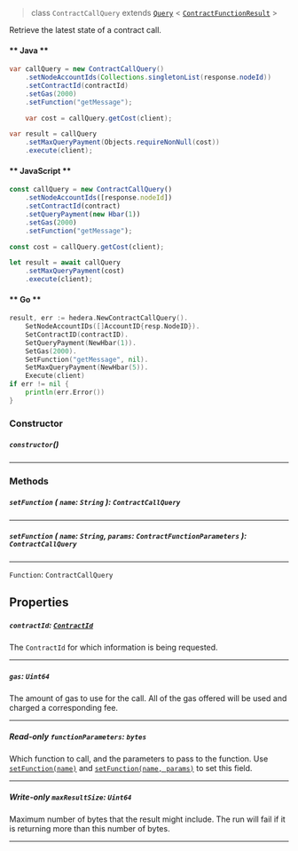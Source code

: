 > class `ContractCallQuery` extends [`Query`](reference/core/Query.md) < [`ContractFunctionResult`](reference/contract/ContractFunctionResult.md) >

Retrieve the latest state of a contract call.

<!-- tabs:start -->

#### ** Java **

```java
var callQuery = new ContractCallQuery()
    .setNodeAccountIds(Collections.singletonList(response.nodeId))
    .setContractId(contractId)
    .setGas(2000)
    .setFunction("getMessage");

    var cost = callQuery.getCost(client);

var result = callQuery
    .setMaxQueryPayment(Objects.requireNonNull(cost))
    .execute(client);
```

#### ** JavaScript **

```javascript
const callQuery = new ContractCallQuery()
    .setNodeAccountIds([response.nodeId])
    .setContractId(contract)
    .setQueryPayment(new Hbar(1))
    .setGas(2000)
    .setFunction("getMessage");

const cost = callQuery.getCost(client);

let result = await callQuery
    .setMaxQueryPayment(cost)
    .execute(client);
```

#### ** Go **

```go
result, err := hedera.NewContractCallQuery().
    SetNodeAccountIDs([]AccountID{resp.NodeID}).
    SetContractID(contractID).
    SetQueryPayment(NewHbar(1)).
    SetGas(2000).
    SetFunction("getMessage", nil).
    SetMaxQueryPayment(NewHbar(5)).
    Execute(client)
if err != nil {
    println(err.Error())
}
```

<!-- tabs:end -->

### Constructor

##### `constructor`()

---

### Methods

##### `setFunction` ( `name`: `String` ): `ContractCallQuery`

---

##### `setFunction` ( `name`: `String`, `params`: `ContractFunctionParameters` ): `ContractCallQuery`

---

`Function`: `ContractCallQuery`

## Properties

##### `contractId`: [`ContractId`](reference/contract/ContractId.md)

The `ContractId` for which information is being requested.

---

##### `gas`: `Uint64`

The amount of gas to use for the call.
All of the gas offered will be used and charged a corresponding fee.

---

##### **Read-only** `functionParameters`: `bytes`

Which function to call, and the parameters to pass to the function. Use 
[`setFunction(name)`](#setfunction-name-string-contractcallquery) and
[`setFunction(name, params)`](#setfunction-name-string-params-contractfunctionparameters-contractcallquery)
to set this field.

---

##### **Write-only** `maxResultSize`: `Uint64`

Maximum number of bytes that the result might include. The run will fail if it is returning more than this number of bytes.

---
